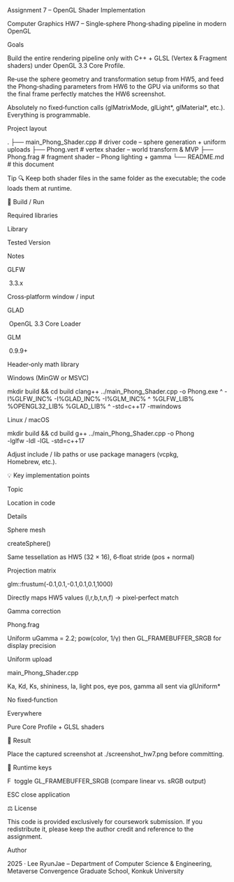 Assignment 7 – OpenGL Shader Implementation 

Computer Graphics HW7 – Single‑sphere Phong‐shading pipeline in modern OpenGL

Goals

Build the entire rendering pipeline only with C++ + GLSL (Vertex & Fragment shaders) under OpenGL 3.3 Core Profile.

Re‑use the sphere geometry and transformation setup from HW5, and feed the Phong‑shading parameters from HW6 to the GPU via uniforms so that the final frame perfectly matches the HW6 screenshot.

Absolutely no fixed‑function calls (glMatrixMode, glLight*, glMaterial*, etc.). Everything is programmable.

Project layout

.
├── main_Phong_Shader.cpp   # driver code – sphere generation + uniform uploads
├── Phong.vert              # vertex shader – world transform & MVP
├── Phong.frag              # fragment shader – Phong lighting + gamma
└── README.md               # this document

Tip 🔍 Keep both shader files in the same folder as the executable; the code loads them at runtime.

🚀 Build / Run

Required libraries

Library

Tested Version

Notes

GLFW

 3.3.x

Cross‑platform window / input

GLAD

 OpenGL 3.3 Core Loader

GLM

 0.9.9+

Header‑only math library

Windows (MinGW or MSVC)

mkdir build && cd build
clang++ ../main_Phong_Shader.cpp -o Phong.exe ^
  -I%GLFW_INC% -I%GLAD_INC% -I%GLM_INC% ^
  %GLFW_LIB% %OPENGL32_LIB% %GLAD_LIB% ^
  -std=c++17 -mwindows

Linux / macOS

mkdir build && cd build
g++ ../main_Phong_Shader.cpp -o Phong \
   -lglfw -ldl -lGL -std=c++17

Adjust include / lib paths or use package managers (vcpkg, Homebrew, etc.).

💡 Key implementation points

Topic

Location in code

Details

Sphere mesh

createSphere()

Same tessellation as HW5 (32 × 16), 6‑float stride (pos + normal)

Projection matrix

glm::frustum(-0.1,0.1,-0.1,0.1,0.1,1000)

Directly maps HW5 values (l,r,b,t,n,f) → pixel‑perfect match

Gamma correction

Phong.frag

Uniform uGamma = 2.2; pow(color, 1/γ) then GL_FRAMEBUFFER_SRGB for display precision

Uniform upload

main_Phong_Shader.cpp

Ka, Kd, Ks, shininess, Ia, light pos, eye pos, gamma all sent via glUniform*

No fixed‑function

Everywhere

Pure Core Profile + GLSL shaders

📸 Result

Place the captured screenshot at ./screenshot_hw7.png before committing.

🔧 Runtime keys

F  toggle GL_FRAMEBUFFER_SRGB (compare linear vs. sRGB output)

ESC close application

⚖️ License

This code is provided exclusively for coursework submission. If you redistribute it, please keep the author credit and reference to the assignment.

Author

2025 · Lee RyunJae – Department of Computer Science & Engineering, Metaverse Convergence Graduate School, Konkuk University

